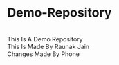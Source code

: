 # Demo-Repository
<br>
This Is A Demo Repository
<br>
This Is Made By Raunak Jain
<br>
Changes Made By Phone